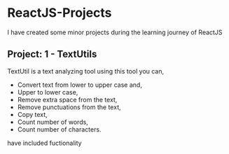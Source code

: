 # ReactJS-Projects
I have created some minor projects during the learning journey of ReactJS

## Project: 1 - TextUtils
TextUtil is a text analyzing tool using this tool you can, 
* Convert text from lower to upper case and, 
* Upper to lower case, 
* Remove extra space from the text, 
* Remove punctuations from the text,
* Copy text,
* Count number of words,
* Count number of characters.

have included fuctionality

